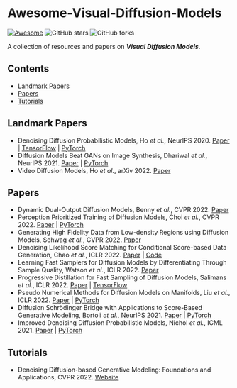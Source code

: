 # Awesome-Visual-Diffusion-Models

[![Awesome](https://cdn.rawgit.com/sindresorhus/awesome/d7305f38d29fed78fa85652e3a63e154dd8e8829/media/badge.svg)](https://github.com/sindresorhus/awesome)  ![GitHub stars](https://img.shields.io/github/stars/Xiefan-Guo/Awesome-Visual-Diffusion-Models?color=green)  ![GitHub forks](https://img.shields.io/github/forks/Xiefan-Guo/Awesome-Visual-Diffusion-Models?color=9cf)

A collection of resources and papers on ***Visual Diffusion Models***.

## Contents

- [Landmark Papers](#landmark-papers)
- [Papers](#papers)
- [Tutorials](#tutorials)

## Landmark Papers

- Denoising Diffusion Probabilistic Models, Ho _et al._, NeurIPS 2020. [Paper](https://papers.nips.cc/paper/2020/file/4c5bcfec8584af0d967f1ab10179ca4b-Paper.pdf) | [TensorFlow](https://github.com/hojonathanho/diffusion) | [PyTorch](https://github.com/pesser/pytorch_diffusion)
- Diffusion Models Beat GANs on Image Synthesis, Dhariwal _et al._, NeurIPS 2021. [Paper](https://papers.nips.cc/paper/2021/file/49ad23d1ec9fa4bd8d77d02681df5cfa-Paper.pdf) | [PyTorch](https://github.com/openai/guided-diffusion)
- Video Diffusion Models, Ho _et al._, arXiv 2022. [Paper](https://arxiv.org/abs/2204.03458)

## Papers

- Dynamic Dual-Output Diffusion Models, Benny _et al._, CVPR 2022. [Paper](https://arxiv.org/abs/2203.04304)
- Perception Prioritized Training of Diffusion Models, Choi _et al._, CVPR 2022. [Paper](https://arxiv.org/abs/2204.00227) | [PyTorch](https://arxiv.org/abs/2204.00227)
- Generating High Fidelity Data from Low-density Regions using Diffusion Models, Sehwag _et al._, CVPR 2022. [Paper](https://arxiv.org/abs/2203.17260)
- Denoising Likelihood Score Matching for Conditional Score-based Data Generation, Chao _et al._, ICLR 2022. [Paper](https://openreview.net/pdf?id=LcF-EEt8cCC) | [Code](https://github.com/chen-hao-chao/dlsm)
- Learning Fast Samplers for Diffusion Models by Differentiating Through Sample Quality, Watson _et al._, ICLR 2022. [Paper](https://openreview.net/pdf?id=VFBjuF8HEp)
- Progressive Distillation for Fast Sampling of Diffusion Models, Salimans _et al._, ICLR 2022. [Paper](https://openreview.net/pdf?id=TIdIXIpzhoI) | [TensorFlow](https://github.com/google-research/google-research/tree/master/diffusion_distillation)
- Pseudo Numerical Methods for Diffusion Models on Manifolds, Liu _et al._, ICLR 2022. [Paper](https://openreview.net/pdf?id=PlKWVd2yBkY) | [PyTorch](https://github.com/luping-liu/PNDM)
- Diffusion Schrödinger Bridge with Applications to Score-Based Generative Modeling, Bortoli _et al._, NeurIPS 2021. [Paper](https://openreview.net/pdf?id=9BnCwiXB0ty) | [PyTorch](https://github.com/JTT94/diffusion_schrodinger_bridge)
- Improved Denoising Diffusion Probabilistic Models, Nichol _et al._, ICML 2021. [Paper](http://proceedings.mlr.press/v139/nichol21a/nichol21a.pdf) | [PyTorch](https://github.com/openai/guided-diffusion)

## Tutorials

- Denoising Diffusion-based Generative Modeling: Foundations and Applications, CVPR 2022. [Website](https://cvpr2022-tutorial-diffusion-models.github.io/)

